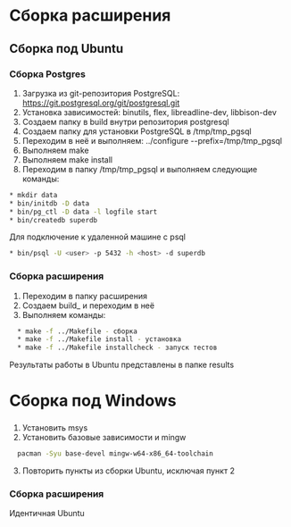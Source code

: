 # Сборка расширения
## Сборка под Ubuntu

### Сборка Postgres
1. Загрузка из git-репозитория PostgreSQL: https://git.postgresql.org/git/postgresql.git
2. Установка зависимостей: binutils, flex, libreadline-dev, libbison-dev
3. Создаем папку в build внутри репозитория postgresql
4. Создаем папку для установки PostgreSQL в /tmp/tmp_pgsql
5. Переходим в неё и выполняем:
../configure --prefix=/tmp/tmp_pgsql
6. Выполняем make
7. Выполняем make install
8. Переходим в папку /tmp/tmp_pgsql и выполняем следующие команды:
```bash
* mkdir data
* bin/initdb -D data
* bin/pg_ctl -D data -l logfile start
* bin/createdb superdb
```

Для подключение к удаленной машине с psql
```bash
* bin/psql -U <user> -p 5432 -h <host> -d superdb
```

### Сборка расширения
1. Переходим в папку расширения
2. Создаем build_<os> и переходим в неё
3. Выполняем команды:
```bash
  * make -f ../Makefile - сборка
  * make -f ../Makefile install - установка
  * make -f ../Makefile installcheck - запуск тестов
```
  
Результаты работы в Ubuntu представлены в папке results

# Сборка под Windows

###
1. Установить msys
2. Установить базовые зависимости и mingw
```bash
  pacman -Syu base-devel mingw-w64-x86_64-toolchain
```
3. Повторить пункты из сборки Ubuntu, исключая пункт 2
  
### Сборка расширения
Идентичная Ubuntu
